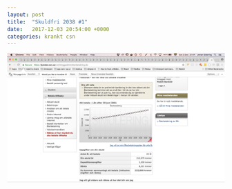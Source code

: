 ```yaml
---
layout: post
title:  "Skuldfri 2038 #1"
date:   2017-12-03 20:54:00 +0000
categories: krankt csn
---
```


![Kränkt av SL](/assets/aldrig-skuldfri.jpg)

